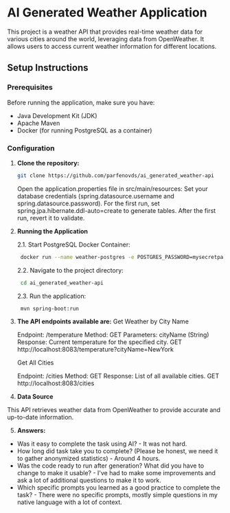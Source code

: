 # AI Generated Weather Application

This project is a weather API that provides real-time weather data for various cities around the world, leveraging data from OpenWeather. It allows users to access current weather information for different locations.

## Setup Instructions

### Prerequisites

Before running the application, make sure you have:

- Java Development Kit (JDK)
- Apache Maven
- Docker (for running PostgreSQL as a container)

### Configuration

1. **Clone the repository:**

   ```bash
   git clone https://github.com/parfenovds/ai_generated_weather-api
   ```

    Open the application.properties file in src/main/resources:
        Set your database credentials (spring.datasource.username and spring.datasource.password).
        For the first run, set spring.jpa.hibernate.ddl-auto=create to generate tables. After the first run, revert it to validate.

2. **Running the Application**

   2.1. Start PostgreSQL Docker Container:
  
     ```bash
      docker run --name weather-postgres -e POSTGRES_PASSWORD=mysecretpassword POSTGRES_DB=weather-db -p 5432:5432 -d postgres
     ```
  
    2.2. Navigate to the project directory:
  
     ```bash
      cd ai_generated_weather-api
     ```
  
    2.3. Run the application:
  
     ```bash
      mvn spring-boot:run
     ```

3. **The API endpoints available are:**
    Get Weather by City Name

    Endpoint: /temperature
    Method: GET
    Parameters: cityName (String)
    Response: Current temperature for the specified city.
    GET http://localhost:8083/temperature?cityName=NewYork


    Get All Cities

    Endpoint: /cities
    Method: GET
    Response: List of all available cities.
    GET http://localhost:8083/cities
4. **Data Source**

This API retrieves weather data from OpenWeather to provide accurate and up-to-date information.

5. **Answers:**
   
- Was it easy to complete the task using AI? - It was not hard.
- How long did task take you to complete? (Please be honest, we need it to gather anonymized statistics) - Around 4 hours.
- Was the code ready to run after generation? What did you have to change to make it usable? - I've had to make some improvements and ask a lot of additional questions to make it to work.
- Which specific prompts you learned as a good practice to complete the task? - There were no specific prompts, mostly simple questions in my native language with a lot of context.
